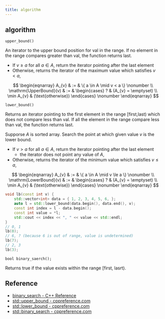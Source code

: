 ```yaml
---
title: algorithm
---
```


## algorithm



`upper_bound()`

An iterator to the upper bound position for val in the range.
If no element in the range compares greater than val, the function returns last.

* If $v \ge a$ for all $a \in A$, return the iterator pointing after the last element
* Otherwise, returns the iterator of the maximum value which satisfies $v < a$,

$$
\begin{eqnarray}
    A_{v}
    & := &
        \{
            a \in A
            \mid
            v < a
        \}
    \nonumber
    \\
    \mathrm{UpperBound}(v)
    & := &
        \begin{cases}
            ?
            &
                (A_{v} = \emptyset)
            \\
            \min A_{v}
            &
                (\text{otherwise})
        \end{cases}
    \nonumber
\end{eqnarray}
$$


`lower_bound()`

Returns an iterator pointing to the first element in the range [first,last) which does not compare less than val.
If all the element in the range compare less than val, the function returns last.

Supporse $A$ is sorted array.
Search the point at which given value $v$ is the lower bound.

* If $v > a$ for all $a \in A$, return the iterator pointing after the last element
    * the iterator does not point any value of $A$,
* Otherwise, returns the iterator of the minimum value which satisfies $v \le a$,

$$
\begin{eqnarray}
    A_{v}
    & := &
        \{
            a \in A
            \mid
            v \le a
        \}
    \nonumber
    \\
    \mathrm{LowerBound}(v)
    & := &
        \begin{cases}
            ?
            &
                (A_{v} = \emptyset)
            \\
            \min A_{v}
            &
                (\text{otherwise})
        \end{cases}
    \nonumber
\end{eqnarray}
$$

```cpp
void lb(const int v) {
    std::vector<int> data = { 1, 2, 3, 4, 5, 6, };
    auto l = std::lower_bound(data.begin(), data.end(), v);
    const int index = l - data.begin();
    const int value = *l;
    std::cout << index << ", " << value << std::endl;
}
// 0, 1
lb(0);
// 6, ? (because 6 is out of range, value is undetermined)
lb(7);
// 2, 3
lb(3);
```


`bool binary_saerch();`

Returns true if the value exists within the range [first, lasrt).

## Reference
* [binary_search - C++ Reference](http://www.cplusplus.com/reference/algorithm/binary_search/)
* [std::upper\_bound \- cppreference\.com](https://en.cppreference.com/w/cpp/algorithm/upper_bound)
* [std::lower\_bound \- cppreference\.com](https://en.cppreference.com/w/cpp/algorithm/lower_bound)
* [std::binary\_search \- cppreference\.com](https://en.cppreference.com/w/cpp/algorithm/binary_search)
